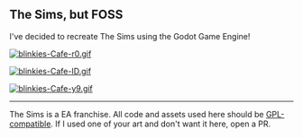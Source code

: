## The Sims, but FOSS
I've decided to recreate The Sims using the Godot Game Engine!

[![blinkies-Cafe-r0.gif](https://i.postimg.cc/G2TvbJVr/blinkies-Cafe-r0.gif)](https://postimg.cc/G8r4QYbS)

[![blinkies-Cafe-ID.gif](https://i.postimg.cc/yxqcx3CR/blinkies-Cafe-ID.gif)](https://postimg.cc/cgmr5HH1)

[![blinkies-Cafe-y9.gif](https://i.postimg.cc/Dw5r6z1V/blinkies-Cafe-y9.gif)](https://postimg.cc/gxXLkmM4)

---
The Sims is a EA franchise. All code and assets used here should be [GPL-compatible](https://www.gnu.org/licenses/license-list.en.html#GPLCompatibleLicenses).
If I used one of your art and don't want it here, open a PR.
